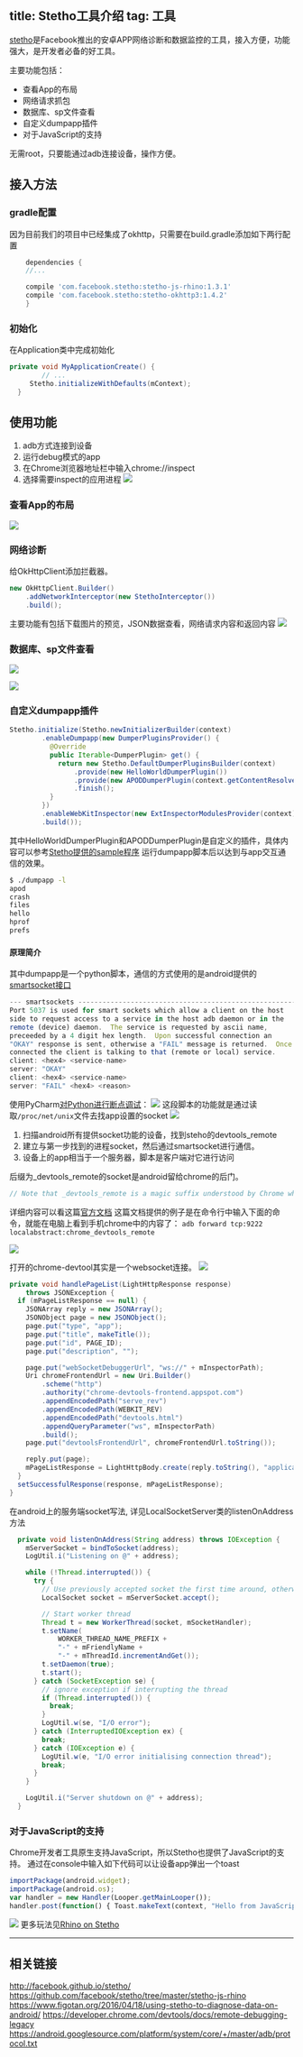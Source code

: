 title:  Stetho工具介绍
tag: 工具
---


[stetho](http://facebook.github.io/stetho/)是Facebook推出的安卓APP网络诊断和数据监控的工具，接入方便，功能强大，是开发者必备的好工具。

主要功能包括：

- 查看App的布局
- 网络请求抓包
- 数据库、sp文件查看
- 自定义dumpapp插件
- 对于JavaScript的支持

无需root，只要能通过adb连接设备，操作方便。

## 接入方法

### gradle配置
因为目前我们的项目中已经集成了okhttp，只需要在build.gradle添加如下两行配置

```groovy
	dependencies {
    //...

    compile 'com.facebook.stetho:stetho-js-rhino:1.3.1'
    compile 'com.facebook.stetho:stetho-okhttp3:1.4.2'
	}

```
### 初始化
在Application类中完成初始化
```java
private void MyApplicationCreate() {
		// ...
     Stetho.initializeWithDefaults(mContext);
  }
```

## 使用功能

1. adb方式连接到设备
2. 运行debug模式的app
3. 在Chrome浏览器地址栏中输入chrome://inspect
4. 选择需要inspect的应用进程
![](http://ww1.sinaimg.cn/large/8b331ee1gw1fbg4wwn5ftj21aw0qo7az.jpg)

### 查看App的布局
![](http://ww1.sinaimg.cn/large/8b331ee1gw1fbfhku1ltsj21kw0s5tt8.jpg)

### 网络诊断
给OkHttpClient添加拦截器。
```java
new OkHttpClient.Builder()
    .addNetworkInterceptor(new StethoInterceptor())
    .build();
```

主要功能有包括下载图片的预览，JSON数据查看，网络请求内容和返回内容
![](http://ww3.sinaimg.cn/large/8b331ee1gw1fbfhpn53jjj21kw0rjk3j.jpg)

### 数据库、sp文件查看

![](http://ww4.sinaimg.cn/large/8b331ee1gw1fbfhrmo7blj21kw0rvgx0.jpg)


![](http://ww3.sinaimg.cn/large/8b331ee1gw1fbfhsqtl35j21kw0rq7fi.jpg)

### 自定义dumpapp插件

```java
Stetho.initialize(Stetho.newInitializerBuilder(context)
        .enableDumpapp(new DumperPluginsProvider() {
          @Override
          public Iterable<DumperPlugin> get() {
            return new Stetho.DefaultDumperPluginsBuilder(context)
                .provide(new HelloWorldDumperPlugin())
                .provide(new APODDumperPlugin(context.getContentResolver()))
                .finish();
          }
        })
        .enableWebKitInspector(new ExtInspectorModulesProvider(context))
        .build());
```

其中HelloWorldDumperPlugin和APODDumperPlugin是自定义的插件，具体内容可以参考[Stetho提供的sample程序](https://github.com/facebook/stetho/tree/master/stetho-sample)
运行dumpapp脚本后以达到与app交互通信的效果。
```bash
$ ./dumpapp -l
apod
crash
files
hello
hprof
prefs

```

#### 原理简介
其中dumpapp是一个python脚本，通信的方式使用的是android提供的[smartsocket接口](https://android.googlesource.com/platform/system/core/+/master/adb/protocol.txt)
```javascript
--- smartsockets -------------------------------------------------------
Port 5037 is used for smart sockets which allow a client on the host
side to request access to a service in the host adb daemon or in the
remote (device) daemon.  The service is requested by ascii name,
preceeded by a 4 digit hex length.  Upon successful connection an
"OKAY" response is sent, otherwise a "FAIL" message is returned.  Once
connected the client is talking to that (remote or local) service.
client: <hex4> <service-name>
server: "OKAY"
client: <hex4> <service-name>
server: "FAIL" <hex4> <reason>

```
使用PyCharm[对Python进行断点调试](http://stackoverflow.com/questions/27952331/debugging-with-pycharm-terminal-arguments)：
![](http://ww3.sinaimg.cn/large/8b331ee1gw1fbfian208yj21kw0arwia.jpg)
这段脚本的功能就是通过读取`/proc/net/unix`文件去找app设置的socket
![](http://ww2.sinaimg.cn/large/8b331ee1gw1fbfid70oipj21gs044t9m.jpg)
1. 扫描android所有提供socket功能的设备，找到steho的devtools_remote
2. 建立与第一步找到的进程socket，然后通过smartsocket进行通信。
3. 设备上的app相当于一个服务器，脚本是客户端对它进行访问

后缀为_devtools_remote的socket是android留给chrome的后门。
```javascript
// Note that _devtools_remote is a magic suffix understood by Chrome which //causes the discovery process to begin.
```
详细内容可以看这篇[官方文档](https://developer.chrome.com/devtools/docs/remote-debugging-legacy)
这篇文档提供的例子是在命令行中输入下面的命令，就能在电脑上看到手机chrome中的内容了：
`adb forward tcp:9222 localabstract:chrome_devtools_remote`

![](http://ww2.sinaimg.cn/large/8b331ee1gw1fbfijp8jqfj21320lo0tp.jpg)

打开的chrome-devtool其实是一个websocket连接。
![](http://ww4.sinaimg.cn/large/8b331ee1gw1fbfipebrd2j21kw069766.jpg)
```java
private void handlePageList(LightHttpResponse response)
    throws JSONException {
  if (mPageListResponse == null) {
    JSONArray reply = new JSONArray();
    JSONObject page = new JSONObject();
    page.put("type", "app");
    page.put("title", makeTitle());
    page.put("id", PAGE_ID);
    page.put("description", "");

    page.put("webSocketDebuggerUrl", "ws://" + mInspectorPath);
    Uri chromeFrontendUrl = new Uri.Builder()
        .scheme("http")
        .authority("chrome-devtools-frontend.appspot.com")
        .appendEncodedPath("serve_rev")
        .appendEncodedPath(WEBKIT_REV)
        .appendEncodedPath("devtools.html")
        .appendQueryParameter("ws", mInspectorPath)
        .build();
    page.put("devtoolsFrontendUrl", chromeFrontendUrl.toString());

    reply.put(page);
    mPageListResponse = LightHttpBody.create(reply.toString(), "application/json");
  }
  setSuccessfulResponse(response, mPageListResponse);
}
```

在android上的服务端socket写法,
详见LocalSocketServer类的listenOnAddress方法
```java
  private void listenOnAddress(String address) throws IOException {
    mServerSocket = bindToSocket(address);
    LogUtil.i("Listening on @" + address);

    while (!Thread.interrupted()) {
      try {
        // Use previously accepted socket the first time around, otherwise wait to accept another.
        LocalSocket socket = mServerSocket.accept();

        // Start worker thread
        Thread t = new WorkerThread(socket, mSocketHandler);
        t.setName(
            WORKER_THREAD_NAME_PREFIX +
            "-" + mFriendlyName +
            "-" + mThreadId.incrementAndGet());
        t.setDaemon(true);
        t.start();
      } catch (SocketException se) {
        // ignore exception if interrupting the thread
        if (Thread.interrupted()) {
          break;
        }
        LogUtil.w(se, "I/O error");
      } catch (InterruptedIOException ex) {
        break;
      } catch (IOException e) {
        LogUtil.w(e, "I/O error initialising connection thread");
        break;
      }
    }

    LogUtil.i("Server shutdown on @" + address);
  }
```

### 对于JavaScript的支持
Chrome开发者工具原生支持JavaScript，所以Stetho也提供了JavaScript的支持。
通过在console中输入如下代码可以让设备app弹出一个toast
```javascript
importPackage(android.widget);
importPackage(android.os);
var handler = new Handler(Looper.getMainLooper());
handler.post(function() { Toast.makeText(context, "Hello from JavaScript", Toast.LENGTH_LONG).show() });
```
![](http://ww3.sinaimg.cn/large/8b331ee1gw1fbfixpdt6hj21kw0rmgv8.jpg)
更多玩法见[Rhino on Stetho
](https://github.com/facebook/stetho/tree/master/stetho-js-rhino)


----------
## 相关链接
http://facebook.github.io/stetho/
https://github.com/facebook/stetho/tree/master/stetho-js-rhino
https://www.figotan.org/2016/04/18/using-stetho-to-diagnose-data-on-android/
https://developer.chrome.com/devtools/docs/remote-debugging-legacy
https://android.googlesource.com/platform/system/core/+/master/adb/protocol.txt